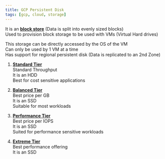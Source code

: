 ```yaml
---
title: GCP Persistent Disk
tags: [gcp, cloud, storage]
---
```


It is an **<u>block store</u>** (Data is split into evenly sized blocks)  
Used to provision block storage to be used with VMs (Virtual Hard drives)

This storage can be directly accessed by the OS of the VM  
Can only be used by 1 VM at a time  
Has support for regional persistent disk (Data is replicated to an 2nd Zone)

1. **<u>Standard Tier</u>**  
   Standard Throughput  
   It is an HDD  
   Best for cost sensitive applications

2. **<u>Balanced Tier</u>**  
   Best price per GB  
   It is an SSD  
   Suitable for most workloads

3. **<u>Performance Tier</u>**  
   Best price per IOPS  
   It is an SSD  
   Suited for performance sensitive workloads

4. **<u>Extreme Tier</u>**  
   Best performance offering  
   It is an SSD